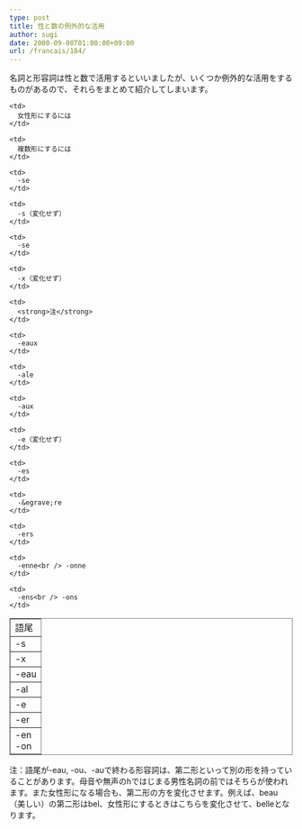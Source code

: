 ```yaml
---
type: post
title: 性と数の例外的な活用
author: sugi
date: 2000-09-08T01:00:00+09:00
url: /francais/184/
---
```

名詞と形容詞は性と数で活用するといいましたが、いくつか例外的な活用をするものがあるので、それらをまとめて紹介してしまいます。

<table frame="box" rules="all">
  <tr>
    <td>
      語尾
    </td>
    
    <td>
      女性形にするには
    </td>
    
    <td>
      複数形にするには
    </td>
  </tr>
  
  <tr>
    <td>
      -s
    </td>
    
    <td>
      -se
    </td>
    
    <td>
      -s（変化せず）
    </td>
  </tr>
  
  <tr>
    <td>
      -x
    </td>
    
    <td>
      -se
    </td>
    
    <td>
      -x（変化せず）
    </td>
  </tr>
  
  <tr>
    <td>
      -eau
    </td>
    
    <td>
      <strong>注</strong>
    </td>
    
    <td>
      -eaux
    </td>
  </tr>
  
  <tr>
    <td>
      -al
    </td>
    
    <td>
      -ale
    </td>
    
    <td>
      -aux
    </td>
  </tr>
  
  <tr>
    <td>
      -e
    </td>
    
    <td>
      -e（変化せず）
    </td>
    
    <td>
      -es
    </td>
  </tr>
  
  <tr>
    <td>
      -er
    </td>
    
    <td>
      -&egrave;re
    </td>
    
    <td>
      -ers
    </td>
  </tr>
  
  <tr>
    <td>
      -en<br /> -on
    </td>
    
    <td>
      -enne<br /> -onne
    </td>
    
    <td>
      -ens<br /> -ons
    </td>
  </tr>
</table>

注：語尾が-eau, -ou、-auで終わる形容詞は、第二形といって別の形を持っていることがあります。母音や無声のhではじまる男性名詞の前ではそちらが使われます。また女性形になる場合も、第二形の方を変化させます。例えば、beau（美しい）の第二形はbel、女性形にするときはこちらを変化させて、belleとなります。
